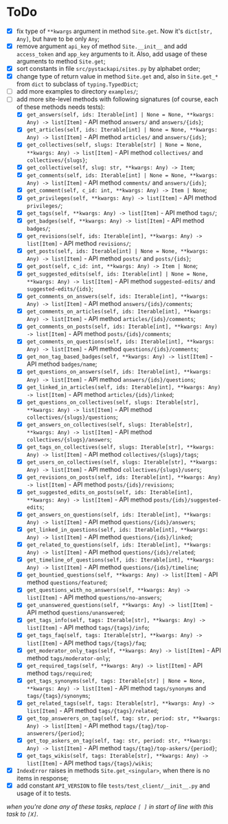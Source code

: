 # ToDo

 + [X] fix type of `**kwargs` argument in method `Site.get`. Now it's `dict[str, Any]`, but have to be only `Any`;
 + [X] remove argument `api_key` of method `Site.__init__` and add `access_token` and `app_key` arguments to it. Also, add  usage of these arguments to method `Site.get`;
 + [X] sort constants in file `src/pystackapi/sites.py` by alphabet order;
 + [X] change type of return value in method `Site.get` and, also in `Site.get_*` from `dict` to subclass of `typing.TypedDict`;
 + [ ] add more examples to directory `examples/`;
 + [ ] add more site-level methods with following signatures (of course, each of these methods needs tests):
   + [X] `get_answers(self, ids: Iterable[int] | None = None, **kwargs: Any) -> list[Item]` - API method `answers/` and `answers/{ids}`;
   + [X] `get_articles(self, ids: Iterable[int] | None = None, **kwargs: Any) -> list[Item]` - API method `articles/` and `answers/{ids}`;
   + [X] `get_collectives(self, slugs: Iterable[str] | None = None, **kwargs: Any) -> list[Item]` - API method `collectives/` and `collectives/{slugs}`;
   + [X] `get_collective(self, slug: str, **kwargs: Any) -> Item`;
   + [X] `get_comments(self, ids: Iterable[int] | None = None, **kwargs: Any) -> list[Item]` - API method `comments/` and `answers/{ids}`;
   + [X] `get_comment(self, c_id: int, **kwargs: Any) -> Item | None`;
   + [X] `get_privileges(self, **kwargs: Any) -> list[Item]` - API method `privileges/`;
   + [X] `get_tags(self, **kwargs: Any) -> list[Item]` - API method `tags/`;
   + [X] `get_badges(self, **kwargs: Any) -> list[Item]` - API method `badges/`;
   + [X] `get_revisions(self, ids: Iterable[int], **kwargs: Any) -> list[Item]` - API method `revisions/`;
   + [X] `get_posts(self, ids: Iterable[int] | None = None, **kwargs: Any) -> list[Item]` - API method `posts/` and `posts/{ids}`;
   + [X] `get_post(self, c_id: int, **kwargs: Any) -> Item | None`;
   + [X] `get_suggested_edits(self, ids: Iterable[int] | None = None, **kwargs: Any) -> list[Item]` - API method `suggested-edits/` and `suggested-edits/{ids}`;
   + [X] `get_comments_on_answers(self, ids: Iterable[int], **kwargs: Any) -> list[Item]` - API method `answers/{ids}/comments`;
   + [X] `get_comments_on_articles(self, ids: Iterable[int], **kwargs: Any) -> list[Item]` - API method `articles/{ids}/comments`;
   + [X] `get_comments_on_posts(self, ids: Iterable[int], **kwargs: Any) -> list[Item]` - API method `posts/{ids}/comments`;
   + [X] `get_comments_on_questions(self, ids: Iterable[int], **kwargs: Any) -> list[Item]` - API method `questions/{ids}/comments`;
   + [X] `get_non_tag_based_badges(self, **kwargs: Any) -> list[Item]` - API method `badges/name`;
   + [X] `get_questions_on_answers(self, ids: Iterable[int], **kwargs: Any) -> list[Item]` - API method `answers/{ids}/questions`;
   + [X] `get_linked_in_articles(self, ids: Iterable[int], **kwargs: Any) -> list[Item]` - API method `articles/{ids}/linked`;
   + [X] `get_questions_on_collectives(self, slugs: Iterable[str], **kwargs: Any) -> list[Item]` - API method `collectives/{slugs}/questions`;
   + [X] `get_answers_on_collectives(self, slugs: Iterable[str], **kwargs: Any) -> list[Item]` - API method `collectives/{slugs}/answers`;
   + [X] `get_tags_on_collectives(self, slugs: Iterable[str], **kwargs: Any) -> list[Item]` - API method `collectives/{slugs}/tags`;
   + [X] `get_users_on_collectives(self, slugs: Iterable[str], **kwargs: Any) -> list[Item]` - API method `collectives/{slugs}/users`;
   + [X] `get_revisions_on_posts(self, ids: Iterable[int], **kwargs: Any) -> list[Item]` - API method `posts/{ids}/revisions`;
   + [X] `get_suggested_edits_on_posts(self, ids: Iterable[int], **kwargs: Any) -> list[Item]` - API method `posts/{ids}/suggested-edits`;
   + [X] `get_answers_on_questions(self, ids: Iterable[int], **kwargs: Any) -> list[Item]` - API method `questions/{ids}/answers`;
   + [X] `get_linked_in_questions(self, ids: Iterable[int], **kwargs: Any) -> list[Item]` - API method `questions/{ids}/linked`;
   + [X] `get_related_to_questions(self, ids: Iterable[int], **kwargs: Any) -> list[Item]` - API method `questions/{ids}/related`;
   + [X] `get_timeline_of_questions(self, ids: Iterable[int], **kwargs: Any) -> list[Item]` - API method `questions/{ids}/timeline`;
   + [X] `get_bountied_questions(self, **kwargs: Any) -> list[Item]` - API method `questions/featured`;
   + [X] `get_questions_with_no_answers(self, **kwargs: Any) -> list[Item]` - API method `questions/no-answers`;
   + [X] `get_unanswered_questions(self, **kwargs: Any) -> list[Item]` - API method `questions/unanswered`;
   + [X] `get_tags_info(self, tags: Iterable[str], **kwargs: Any) -> list[Item]` - API method `tags/{tags}/info`;
   + [X] `get_tags_faq(self, tags: Iterable[str], **kwargs: Any) -> list[Item]` - API method `tags/{tags}/faq`;
   + [X] `get_moderator_only_tags(self, **kwargs: Any) -> list[Item]` - API method `tags/moderator-only`;
   + [X] `get_required_tags(self, **kwargs: Any) -> list[Item]` - API method `tags/required`;
   + [X] `get_tags_synonyms(self, tags: Iterable[str] | None = None, **kwargs: Any) -> list[Item]` - API method `tags/synonyms` and `tags/{tags}/synonyms`;
   + [X] `get_related_tags(self, tags: Iterable[str], **kwargs: Any) -> list[Item]` - API method `tags/{tags}/related`;
   + [X] `get_top_answerers_on_tag(self, tag: str, period: str, **kwargs: Any) -> list[Item]` - API method `tags/{tag}/top-answerers/{period}`;
   + [X] `get_top_askers_on_tag(self, tag: str, period: str, **kwargs: Any) -> list[Item]` - API method `tags/{tag}/top-askers/{period}`;
   + [X] `get_tags_wikis(self, tags: Iterable[str], **kwargs: Any) -> list[Item]` - API method `tags/{tags}/wikis`;
 + [X] `IndexError` raises in methods `Site.get_<singular>`, when there is no items in response;
 + [X] add constant `API_VERSION` to file `tests/test_client/__init__.py` and usage of it to tests.

*when you're done any of these tasks, replace `[ ]` in start of line with this task to `[X]`.*
